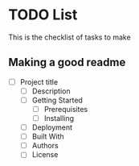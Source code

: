 # TODO List

This is the checklist of tasks to make

## Making a good readme

- [ ] Project title
  - [ ] Description
  - [ ] Getting Started
    - [ ] Prerequisites
    - [ ] Installing
  - [ ] Deployment
  - [ ] Built With
  - [ ] Authors
  - [ ] License